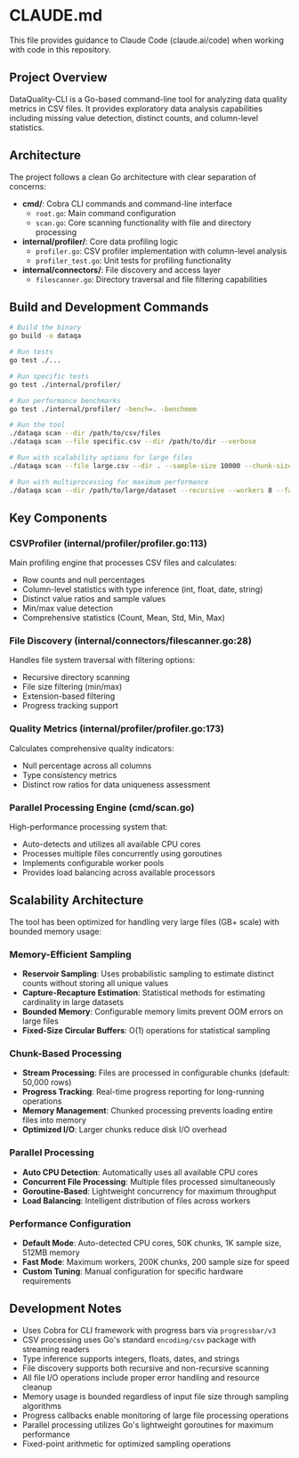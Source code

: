 # CLAUDE.md

This file provides guidance to Claude Code (claude.ai/code) when working with code in this repository.

## Project Overview

DataQuality-CLI is a Go-based command-line tool for analyzing data quality metrics in CSV files. It provides exploratory data analysis capabilities including missing value detection, distinct counts, and column-level statistics.

## Architecture

The project follows a clean Go architecture with clear separation of concerns:

- **cmd/**: Cobra CLI commands and command-line interface
  - `root.go`: Main command configuration
  - `scan.go`: Core scanning functionality with file and directory processing
- **internal/profiler/**: Core data profiling logic
  - `profiler.go`: CSV profiler implementation with column-level analysis
  - `profiler_test.go`: Unit tests for profiling functionality
- **internal/connectors/**: File discovery and access layer
  - `filescanner.go`: Directory traversal and file filtering capabilities

## Build and Development Commands

```bash
# Build the binary
go build -o dataqa

# Run tests
go test ./...

# Run specific tests
go test ./internal/profiler/

# Run performance benchmarks
go test ./internal/profiler/ -bench=. -benchmem

# Run the tool
./dataqa scan --dir /path/to/csv/files
./dataqa scan --file specific.csv --dir /path/to/dir --verbose

# Run with scalability options for large files
./dataqa scan --file large.csv --dir . --sample-size 10000 --chunk-size 10000 --memory-limit 512

# Run with multiprocessing for maximum performance
./dataqa scan --dir /path/to/large/dataset --recursive --workers 8 --fast
```

## Key Components

### CSVProfiler (internal/profiler/profiler.go:113)
Main profiling engine that processes CSV files and calculates:
- Row counts and null percentages
- Column-level statistics with type inference (int, float, date, string)
- Distinct value ratios and sample values
- Min/max value detection
- Comprehensive statistics (Count, Mean, Std, Min, Max)

### File Discovery (internal/connectors/filescanner.go:28)
Handles file system traversal with filtering options:
- Recursive directory scanning
- File size filtering (min/max)
- Extension-based filtering
- Progress tracking support

### Quality Metrics (internal/profiler/profiler.go:173)
Calculates comprehensive quality indicators:
- Null percentage across all columns
- Type consistency metrics
- Distinct row ratios for data uniqueness assessment

### Parallel Processing Engine (cmd/scan.go)
High-performance processing system that:
- Auto-detects and utilizes all available CPU cores
- Processes multiple files concurrently using goroutines
- Implements configurable worker pools
- Provides load balancing across available processors

## Scalability Architecture

The tool has been optimized for handling very large files (GB+ scale) with bounded memory usage:

### Memory-Efficient Sampling
- **Reservoir Sampling**: Uses probabilistic sampling to estimate distinct counts without storing all unique values
- **Capture-Recapture Estimation**: Statistical methods for estimating cardinality in large datasets
- **Bounded Memory**: Configurable memory limits prevent OOM errors on large files
- **Fixed-Size Circular Buffers**: O(1) operations for statistical sampling

### Chunk-Based Processing
- **Stream Processing**: Files are processed in configurable chunks (default: 50,000 rows)
- **Progress Tracking**: Real-time progress reporting for long-running operations
- **Memory Management**: Chunked processing prevents loading entire files into memory
- **Optimized I/O**: Larger chunks reduce disk I/O overhead

### Parallel Processing
- **Auto CPU Detection**: Automatically uses all available CPU cores
- **Concurrent File Processing**: Multiple files processed simultaneously
- **Goroutine-Based**: Lightweight concurrency for maximum throughput
- **Load Balancing**: Intelligent distribution of files across workers

### Performance Configuration
- **Default Mode**: Auto-detected CPU cores, 50K chunks, 1K sample size, 512MB memory
- **Fast Mode**: Maximum workers, 200K chunks, 200 sample size for speed
- **Custom Tuning**: Manual configuration for specific hardware requirements

## Development Notes

- Uses Cobra for CLI framework with progress bars via `progressbar/v3`
- CSV processing uses Go's standard `encoding/csv` package with streaming readers
- Type inference supports integers, floats, dates, and strings
- File discovery supports both recursive and non-recursive scanning
- All file I/O operations include proper error handling and resource cleanup
- Memory usage is bounded regardless of input file size through sampling algorithms
- Progress callbacks enable monitoring of large file processing operations
- Parallel processing utilizes Go's lightweight goroutines for maximum performance
- Fixed-point arithmetic for optimized sampling operations